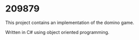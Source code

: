 # 209879

This project contains an implementation of the domino game.

Written in C# using object oriented programming.
